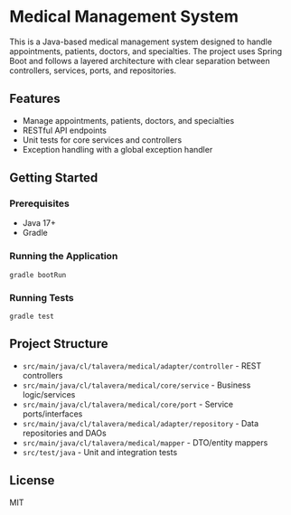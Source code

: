 # Medical Management System

This is a Java-based medical management system designed to handle appointments, patients, doctors, and specialties. The project uses Spring Boot and follows a layered architecture with clear separation between controllers, services, ports, and repositories.

## Features
- Manage appointments, patients, doctors, and specialties
- RESTful API endpoints
- Unit tests for core services and controllers
- Exception handling with a global exception handler

## Getting Started

### Prerequisites
- Java 17+
- Gradle

### Running the Application
```
gradle bootRun
```

### Running Tests
```
gradle test
```

## Project Structure
- `src/main/java/cl/talavera/medical/adapter/controller` - REST controllers
- `src/main/java/cl/talavera/medical/core/service` - Business logic/services
- `src/main/java/cl/talavera/medical/core/port` - Service ports/interfaces
- `src/main/java/cl/talavera/medical/adapter/repository` - Data repositories and DAOs
- `src/main/java/cl/talavera/medical/mapper` - DTO/entity mappers
- `src/test/java` - Unit and integration tests

## License
MIT
